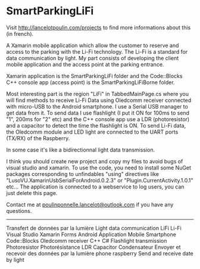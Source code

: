 # SmartParkingLiFi

Visit http://lancelotpoulin.com/projects to find more informations about this (in french).

A Xamarin mobile application which allow the customer to reserve and access to the parking with the Li-Fi technology. The Li-Fi is a standard for data communication by light. My part consists of developing the client mobile application and the access point at the parking entrance.

Xamarin application is the SmartParkingLiFi folder and the Code::Blocks C++ console app (access point) is the SmartParkingLiFiBorne folder.

Most interesting part is the region "LiFi" in TabbedMainPage.cs where you will find methods to receive Li-Fi Data using Oledcomm receiver connected with micro-USB to the Android smartphone. I use a Serial USB manager to get data from it. To send data I use flashlight (I put it ON for 100ms to send "1", 200ms for "2" etc) and the C++ console app use a LDR (photoresistor) and a capacitor to detect the time the flashlight is ON. To send Li-Fi data, the Oledcomm module and LED light are connected to the UART ports (TX/RX) of the Raspberry.

In some case it's like a bidirectionnal light data transmission.

I think you should create new project and copy my files to avoid bugs of visual studio and xamarin.
To use the code, you need to install some NuGet packages corresponding to unfindables "using" directives like "LusoVU.XamarinUsbSerialForAndroid.0.2.3" or "Plugin.CurrentActivity.1.0.1" etc...
The application is connected to a webservice to log users, you can just delete this page.

Contact me at poulinponnelle.lancelot@outlook.com if you have any questions.

-------------------------------------------------------------------------------------------------------------------------------------------
Transfert de données par la lumière Light data communication LiFi Li-Fi Visual Studio Xamarin Forms Android Application Mobile Smartphone
Code::Blocks Oledcomm receiver C++ C# Flashlight transmission Photoresistor Photorésistance LDR Capacitor Condensateur
Envoyer et recevoir des données par la lumière phone raspberry Send and receive date by light
